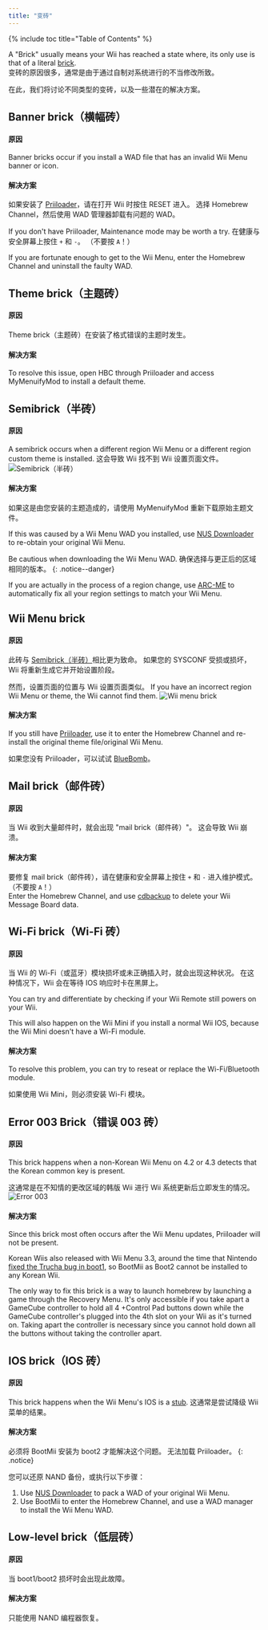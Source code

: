 ```yaml
---
title: "变砖"
---
```


{% include toc title="Table of Contents" %}

A "Brick" usually means your Wii has reached a state where, its only use is that of a literal [brick](https://wikipedia.org/wiki/Brick). <br> 变砖的原因很多，通常是由于通过自制对系统进行的不当修改所致。

在此，我们将讨论不同类型的变砖，以及一些潜在的解决方案。

## Banner brick（横幅砖）

#### 原因
Banner bricks occur if you install a WAD file that has an invalid Wii Menu banner or icon.

#### 解决方案
如果安装了 [Priiloader](priiloader)，请在打开 Wii 时按住 RESET 进入。 选择 Homebrew Channel，然后使用 WAD 管理器卸载有问题的 WAD。

If you don't have Priiloader, Maintenance mode may be worth a try. 在健康与安全屏幕上按住 `+` 和 `-`。 （不要按 `A`！）

If you are fortunate enough to get to the Wii Menu, enter the Homebrew Channel and uninstall the faulty WAD.

## Theme brick（主题砖）

#### 原因
Theme brick（主题砖）在安装了格式错误的主题时发生。

#### 解决方案
To resolve this issue, open HBC through Priiloader and access MyMenuifyMod to install a default theme.

## Semibrick（半砖）

#### 原因
A semibrick occurs when a different region Wii Menu or a different region custom theme is installed. 这会导致 Wii 找不到 Wii 设置页面文件。 ![Semibrick（半砖）](/images/bricks/semibrick.png)

#### 解决方案
如果这是由您安装的主题造成的，请使用 MyMenuifyMod 重新下载原始主题文件。

If this was caused by a Wii Menu WAD you installed, use [NUS Downloader](https://wiibrew.org/wiki/NUSD) to re-obtain your original Wii Menu.

Be cautious when downloading the Wii Menu WAD. 确保选择与更正后的区域相同的版本。
{: .notice--danger}

If you are actually in the process of a region change, use [ARC-ME](https://github.com/modmii/Any-Region-Changer-ModMii-Edition/releases) to automatically fix all your region settings to match your Wii Menu.

## Wii Menu brick

#### 原因
此砖与 [Semibrick（半砖）](#semibrick)相比更为致命。 如果您的 SYSCONF 受损或损坏，Wii 将重新生成它并开始设置阶段。

然而，设置页面的位置与 Wii 设置页面类似。 If you have an incorrect region Wii Menu or theme, the Wii cannot find them. ![Wii menu brick](/images/bricks/sysmenu-brick.png)

#### 解决方案

If you still have [Priiloader](priiloader), use it to enter the Homebrew Channel and re-install the original theme file/original Wii Menu.

如果您没有 Priiloader，可以试试 [BlueBomb](bluebomb)。

## Mail brick（邮件砖）

#### 原因
当 Wii 收到大量邮件时，就会出现 "mail brick（邮件砖）"。 这会导致 Wii 崩溃。

#### 解决方案
要修复 mail brick（邮件砖），请在健康和安全屏幕上按住 `+` 和 `-` 进入维护模式。 （不要按 `A`！） <br> Enter the Homebrew Channel, and use [cdbackup](https://oscwii.org/library/app/cdbackup) to delete your Wii Message Board data.

## Wi-Fi brick（Wi-Fi 砖）

#### 原因
当 Wii 的 Wi-Fi（或蓝牙）模块损坏或未正确插入时，就会出现这种状况。 在这种情况下，Wii 会在等待 IOS 响应时卡在黑屏上。

You can try and differentiate by checking if your Wii Remote still powers on your Wii.

This will also happen on the Wii Mini if you install a normal Wii IOS, because the Wii Mini doesn't have a Wi-Fi module.

#### 解决方案
To resolve this problem, you can try to reseat or replace the Wi-Fi/Bluetooth module.

如果使用 Wii Mini，则必须安装 Wi-Fi 模块。

## Error 003 Brick（错误 003 砖）

#### 原因

This brick happens when a non-Korean Wii Menu on 4.2 or 4.3 detects that the Korean common key is present.

这通常是在不知情的更改区域的韩版 Wii 进行 Wii 系统更新后立即发生的情况。 ![Error 003](/images/bricks/error-003.png)

#### 解决方案

Since this brick most often occurs after the Wii Menu updates, Priiloader will not be present.

Korean Wiis also released with Wii Menu 3.3, around the time that Nintendo [fixed the Trucha bug in boot1](https://wiibrew.org/wiki/3.3#Changes), so BootMii as Boot2 cannot be installed to any Korean Wii.

The only way to fix this brick is a way to launch homebrew by launching a game through the Recovery Menu. It's only accessible if you take apart a GameCube controller to hold all 4 +Control Pad buttons down while the GameCube controller's plugged into the 4th slot on your Wii as it's turned on. Taking apart the controller is necessary since you cannot hold down all the buttons without taking the controller apart.

## IOS brick（IOS 砖）

#### 原因
This brick happens when the Wii Menu's IOS is a [stub](http://wiibrew.org/wiki/Stub_IOS). 这通常是尝试降级 Wii 菜单的结果。

#### 解决方案
必须将 BootMii 安装为 boot2 才能解决这个问题。 无法加载 Priiloader。
{: .notice}

您可以还原 NAND 备份，或执行以下步骤：

1. Use [NUS Downloader](https://wiibrew.org/wiki/NUSD) to pack a WAD of your original Wii Menu.
1. Use BootMii to enter the Homebrew Channel, and use a WAD manager to install the Wii Menu WAD.

## Low-level brick（低层砖）

#### 原因
当 boot1/boot2 损坏时会出现此故障。

#### 解决方案
只能使用 NAND 编程器恢复。
